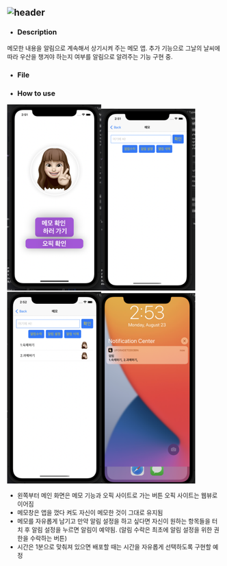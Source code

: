 ![header](https://capsule-render.vercel.app/api?type=waving&color=auto&height=300&section=header&text=Todobin&fontSize=90)
---
* ###  Description
메모한 내용을 알림으로 계속해서 상기시켜 주는 메모 앱. 추가 기능으로 그날의 날씨에 따라 우산을 챙겨야 하는지 여부를 알림으로 알려주는 기능 구현 중.
* ### File

* ###  How to use
<img src = "maindisply.png" width = "220"><img src = "mainmemo.png" width = "220"><img src = "usedmomo.png" width = "220"><img src = "mainalert.png" width = "220">
* 왼쪽부터 메인 화면은 메모 기능과 오픽 사이트로 가는 버튼 오픽 사이트는 웹뷰로 이어짐
* 메모창은 앱을 껐다 켜도 자신이 메모한 것이 그대로 유지됨
* 메모를 자유롭게 남기고 만약 알림 설정을 하고 싶다면 자신이 원하는 항목들을 터치 후 알림 설정을 누르면 알림이 예약됨. (알림 수락은 최초에 알림 설정을 위한 권한을 수락하는 버튼)
* 시간은 1분으로 맞춰져 있으면 배포할 때는 시간을 자유롭게 선택하도록 구현할 예정
